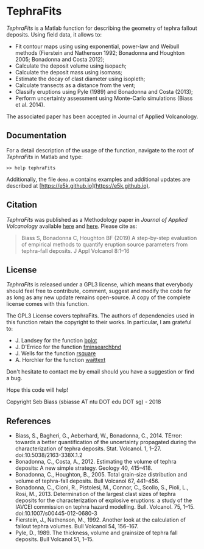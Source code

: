 # TephraFits

*TephraFits* is a Matlab function for describing the geometry of tephra fallout deposits. Using field data, it allows to:
- Fit contour maps using using exponential, power-law and Weibull methods (Fierstein and Nathenson 1992; Bonadonna and Houghton 2005; Bonadonna and Costa 2012);
- Calculate the deposit volume using isopach;
- Calculate the deposit mass using isomass;
- Estimate the decay of clast diameter using isopleth;
- Calculate transects as a distance from the vent;
- Classify eruptions using Pyle (1989) and Bonadonna and Costa (2013);
- Perform uncertainty assessment using Monte-Carlo simulations (Biass et al. 2014).

The associated paper has been accepted in Journal of Applied Volcanology.

## Documentation
For a detail description of the usage of the function, navigate to the root of *TephraFits* in Matlab and type:
~~~
>> help tephraFits
~~~
Additionally, the file `demo.m` contains examples and additional updates are described at  [https://e5k.github.io](https://e5k.github.io).

## Citation
*TephraFits* was published as a Methodology paper in *Journal of Applied Volcanology* available [here](https://www.researchgate.net/publication/330399543_A_step-by-step_evaluation_of_empirical_methods_to_quantify_eruption_source_parameters_from_tephra-fall_deposits) and [here](https://appliedvolc.biomedcentral.com/articles/10.1186/s13617-018-0081-1). Please cite as:
> Biass S, Bonadonna C, Houghton BF (2019) A step-by-step evaluation of empirical methods to quantify eruption source parameters from tephra-fall deposits. J Appl Volcanol 8:1–16

## License
*TephraFits* is released under a GPL3 license, which means that everybody should 
feel free to contribute, comment, suggest and modify the code for as long as any 
new update remains open-source. A copy of the complete license comes with this function.

The GPL3 License covers tephraFits. The authors of dependencies used in this function
retain the copyright to their works. In particular, I am grateful to:
- J. Landsey for the function [bplot](https://au.mathworks.com/matlabcentral/fileexchange/42470-box-and-whiskers-plot-without-statistics-toolbox)
- J. D'Errico for the function [fminsearchbnd](https://au.mathworks.com/matlabcentral/fileexchange/8277-fminsearchbnd-fminsearchcon)
- J. Wells for the function [rsquare](https://au.mathworks.com/matlabcentral/fileexchange/34492-r-square-the-coefficient-of-determination)
- A. Horchler for the function [waittext](https://au.mathworks.com/matlabcentral/fileexchange/56424-waittext)

Don't hesitate to contact me by email should you have a suggestion or find a bug.

Hope this code will help!

Copyright Seb Biass (sbiasse AT ntu DOT edu DOT sg) - 2018

## References
- Biass, S., Bagheri, G., Aeberhard, W., Bonadonna, C., 2014. TError: towards a better quantification of the uncertainty propagated during the characterization of tephra deposits. Stat. Volcanol. 1, 1–27. doi:10.5038/2163-338X.1.2
- Bonadonna, C., Costa, A., 2012. Estimating the volume of tephra deposits: A new simple strategy. Geology 40, 415–418.
- Bonadonna, C., Houghton, B., 2005. Total grain-size distribution and volume of tephra-fall deposits. Bull Volcanol 67, 441–456.
- Bonadonna, C., Cioni, R., Pistolesi, M., Connor, C., Scollo, S., Pioli, L., Rosi, M., 2013. Determination of the largest clast sizes of tephra deposits for the characterization of explosive eruptions: a study of the IAVCEI commission on tephra hazard modelling. Bull. Volcanol. 75, 1–15. doi:10.1007/s00445-012-0680-3
- Fierstein, J., Nathenson, M., 1992. Another look at the calculation of fallout tephra volumes. Bull Volcanol 54, 156–167.
- Pyle, D., 1989. The thickness, volume and grainsize of tephra fall deposits. Bull Volcanol 51, 1–15.